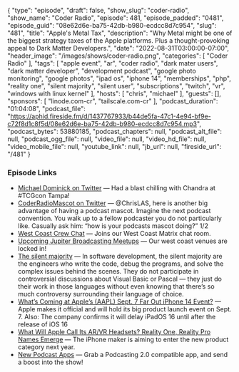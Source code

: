 {
  "type": "episode",
  "draft": false,
  "show_slug": "coder-radio",
  "show_name": "Coder Radio",
  "episode": 481,
  "episode_padded": "0481",
  "episode_guid": "08e62d6e-ba75-42db-b980-ecdcc8d7c954",
  "slug": "481",
  "title": "Apple's Metal Tax",
  "description": "Why Metal might be one of the biggest strategy taxes of the Apple platforms. Plus a thought-provoking appeal to Dark Matter Developers.",
  "date": "2022-08-31T03:00:00-07:00",
  "header_image": "/images/shows/coder-radio.png",
  "categories": [
    "Coder Radio"
  ],
  "tags": [
    "apple event",
    "ar",
    "coder radio",
    "dark mater users",
    "dark matter developer",
    "development podcast",
    "google photo monitoring",
    "google photos",
    "ipad os",
    "iphone 14",
    "memberships",
    "php",
    "reality one",
    "silent majority",
    "silent user",
    "subscriptions",
    "twitch",
    "vr",
    "windows with linux kernel"
  ],
  "hosts": [
    "chris",
    "michael"
  ],
  "guests": [],
  "sponsors": [
    "linode.com-cr",
    "tailscale.com-cr"
  ],
  "podcast_duration": "01:04:08",
  "podcast_file": "https://aphid.fireside.fm/d/1437767933/b44de5fa-47c1-4e94-bf9e-c72f8d1c8f5d/08e62d6e-ba75-42db-b980-ecdcc8d7c954.mp3",
  "podcast_bytes": 53880185,
  "podcast_chapters": null,
  "podcast_alt_file": null,
  "podcast_ogg_file": null,
  "video_file": null,
  "video_hd_file": null,
  "video_mobile_file": null,
  "youtube_link": null,
  "jb_url": null,
  "fireside_url": "/481"
}


### Episode Links

  * [Michael Dominick on Twitter](https://twitter.com/dominucco/status/1563646565323083778?s=20&t=p9DddNLbeyxt5Gc4AVWNag "Michael Dominick on Twitter") — Had a blast chilling with Chandra at #TCGcon Tampa! 
  * [CoderRadioMascot on Twitter](https://twitter.com/crmascot/status/1562760804415315969?s=12&t=xKrf5OphiOHjsOlXlJZmIg "CoderRadioMascot on Twitter") — @ChrisLAS, here is another big advantage of having a podcast mascot. Imagine the next podcast convention. You walk up to a fellow podcaster you do not particularly like. Casually ask him: “how is your podcasts mascot doing?” 1/2
  * [West Coast Crew Chat](https://bit.ly/westcoastcrew "West Coast Crew Chat") — Joins our West Coast Matrix chat room.
  * [Upcoming Jupiter Broadcasting Meetups](https://www.meetup.com/jupiterbroadcasting/events/ "Upcoming Jupiter Broadcasting Meetups") — Our west coast venues are locked in!
  * [The silent majority](https://vadimkravcenko.com/shorts/the-silent-majority/ "The silent majority") — In software development, the silent majority are the engineers who write the code, debug the programs, and solve the complex issues behind the scenes. They do not participate in controversial discussions about Visual Basic or Pascal — they just do their work in those languages without even knowing that there’s so much controversy surrounding their language of choice.
  * [What’s Coming at Apple’s (AAPL) Sept. 7 Far Out iPhone 14 Event?](https://www.bloomberg.com/news/newsletters/2022-08-28/what-s-coming-at-apple-s-aapl-sept-7-far-out-iphone-14-event-l7ddween "What’s Coming at Apple’s \(AAPL\) Sept. 7 Far Out iPhone 14 Event?") — Apple makes it official and will hold its big product launch event on Sept. 7. Also: The company confirms it will delay iPadOS 16 until after the release of iOS 16
  * [What Will Apple Call Its AR/VR Headsets? Reality One, Reality Pro Names Emerge](https://www.bloomberg.com/news/articles/2022-08-28/what-will-apple-call-its-ar-vr-headsets-reality-one-reality-pro-names-emerge#xj4y7vzkg "What Will Apple Call Its AR/VR Headsets? Reality One, Reality Pro Names Emerge") — The iPhone maker is aiming to enter the new product category next year. 
  * [New Podcast Apps](https://podcastindex.org/apps?appTypes=app&elements=Value "New Podcast Apps") — Grab a Podcasting 2.0 compatible app, and send a boost into the show!


